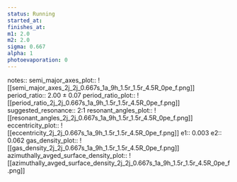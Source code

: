 ```yaml
---
status: Running
started_at:
finishes_at:
m1: 2.0
m2: 2.0
sigma: 0.667
alpha: 1
photoevaporation: 0
---
```


notes::
semi_major_axes_plot:: ![[semi_major_axes_2j_2j_0.667s_1a_9h_1.5r_1.5r_4.5R_0pe_f.png]]
period_ratio:: 2.00 ± 0.07
period_ratio_plot:: ![[period_ratio_2j_2j_0.667s_1a_9h_1.5r_1.5r_4.5R_0pe_f.png]]
suggested_resonance:: 2:1
resonant_angles_plot:: ![[resonant_angles_2j_2j_0.667s_1a_9h_1.5r_1.5r_4.5R_0pe_f.png]]
eccentricity_plot:: ![[eccentricity_2j_2j_0.667s_1a_9h_1.5r_1.5r_4.5R_0pe_f.png]]
e1:: 0.003
e2:: 0.062
gas_density_plot:: ![[gas_density_2j_2j_0.667s_1a_9h_1.5r_1.5r_4.5R_0pe_f.png]]
azimuthally_avged_surface_density_plot:: ![[azimuthally_avged_surface_density_2j_2j_0.667s_1a_9h_1.5r_1.5r_4.5R_0pe_f.png]]
